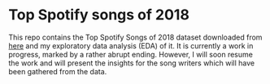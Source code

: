 # Top Spotify songs of 2018

This repo contains the Top Spotify Songs of 2018 dataset downloaded from [here](https://www.kaggle.com/nadintamer/top-spotify-tracks-of-2018) and my exploratory data analysis (EDA) of it. It is currently a work in progress, marked by a rather abrupt ending. However, I will soon resume the work and will present the insights for the song writers which will have been gathered from the data.